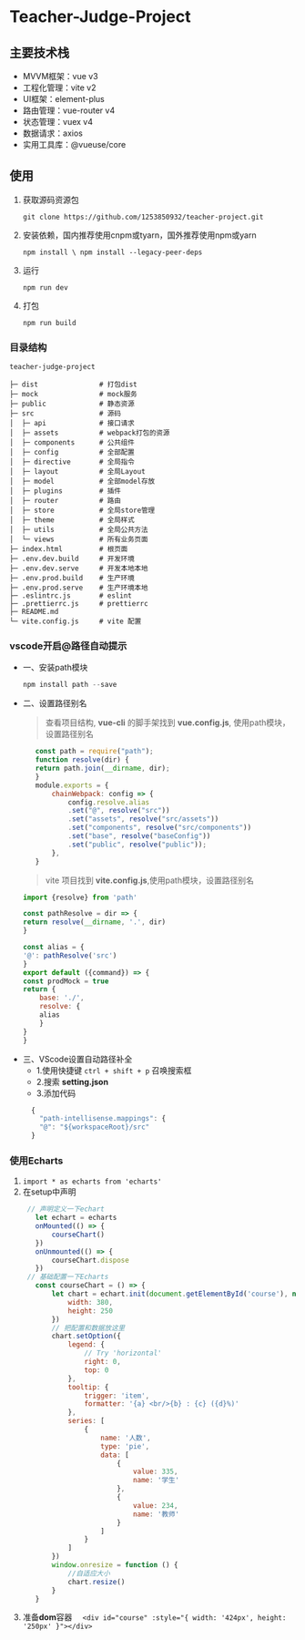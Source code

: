 # Teacher-Judge-Project
## 主要技术栈

- MVVM框架：vue v3
- 工程化管理：vite v2
- UI框架：element-plus
- 路由管理：vue-router v4
- 状态管理：vuex v4
- 数据请求：axios
- 实用工具库：@vueuse/core



## 使用

1. 获取源码资源包

   ```
   git clone https://github.com/1253850932/teacher-project.git
   ```


2. 安装依赖，国内推荐使用cnpm或tyarn，国外推荐使用npm或yarn

   ```
   npm install \ npm install --legacy-peer-deps
   ```

   

3. 运行

   ```
   npm run dev 
   ```

   

4. 打包

   ```
   npm run build
   ```
   
### 目录结构
```
teacher-judge-project
      
├─ dist               # 打包dist
├─ mock               # mock服务
├─ public             # 静态资源
├─ src                # 源码
│  ├─ api             # 接口请求
│  ├─ assets          # webpack打包的资源
│  ├─ components      # 公共组件
│  ├─ config          # 全部配置
│  ├─ directive       # 全局指令
│  ├─ layout          # 全局Layout
│  ├─ model           # 全部model存放
│  ├─ plugins         # 插件
│  ├─ router          # 路由
│  ├─ store           # 全局store管理
│  ├─ theme           # 全局样式
│  ├─ utils           # 全局公共方法
│  └─ views           # 所有业务页面
├─ index.html	      # 根页面
├─ .env.dev.build     # 开发环境
├─ .env.dev.serve     # 开发本地本地
├─ .env.prod.build    # 生产环境
├─ .env.prod.serve    # 生产环境本地
├─ .eslintrc.js       # eslint
├─ .prettierrc.js     # prettierrc
├─ README.md    
└─ vite.config.js     # vite 配置
```



### vscode开启@路径自动提示
- 一、安装path模块
     ```js  
	 npm install path --save
- 二、设置路径别名
     > 查看项目结构, **vue-cli** 的脚手架找到 **vue.config.js**, 使用path模块，设置路径别名
	 ```js
	    const path = require("path");
		function resolve(dir) {
		return path.join(__dirname, dir);
		} 
		module.exports = {
			chainWebpack: config => {
				config.resolve.alias
				.set("@", resolve("src"))
				.set("assets", resolve("src/assets"))
				.set("components", resolve("src/components"))
				.set("base", resolve("baseConfig"))
				.set("public", resolve("public"));
			},
		}
	```	
	> vite 项目找到 **vite.config.js**,使用path模块，设置路径别名
	```js
	import {resolve} from 'path'

	const pathResolve = dir => {
	return resolve(__dirname, '.', dir)
	}

	const alias = {
	'@': pathResolve('src')
	}
	export default ({command}) => {
	const prodMock = true
	return {
		base: './',
		resolve: {
		alias
		}
	}
	}
- 三、VScode设置自动路径补全
     * 1.使用快捷键  `ctrl + shift + p` 召唤搜索框
     * 2.搜索 **setting.json**
     * 3.添加代码
    ```js
	  {
		"path-intellisense.mappings": {
		"@": "${workspaceRoot}/src"
	  }
	```

### 使用Echarts
 1. `import * as echarts from 'echarts'`
 2. 在setup中声明
 	 ```js
	  // 声明定义一下echart
        let echart = echarts
		onMounted(() => {
            courseChart()   
        })
		onUnmounted(() => {
            courseChart.dispose
        })
	  // 基础配置一下Echarts
	    const courseChart = () => {
            let chart = echart.init(document.getElementById('course'), null, {
                width: 380,
                height: 250
            })
            // 把配置和数据放这里
            chart.setOption({
                legend: {
                    // Try 'horizontal'
                    right: 0,
                    top: 0
                },
                tooltip: {
                    trigger: 'item',
                    formatter: '{a} <br/>{b} : {c} ({d}%)'
                },
                series: [
                    {
                        name: '人数',
                        type: 'pie',
                        data: [
                            {
                                value: 335,
                                name: '学生'
                            },
                            {
                                value: 234,
                                name: '教师'
                            }
                        ]
                    }
                ]
            })
            window.onresize = function () {
                //自适应大小
                chart.resize()
            }
        }
	```	
3. 准备**dom**容器 `  <div id="course" :style="{ width: '424px', height: '250px' }"></div>`